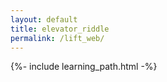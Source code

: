 ```yaml
---
layout: default
title: elevator_riddle
permalink: /lift_web/
---
```


{%- include learning_path.html -%}
